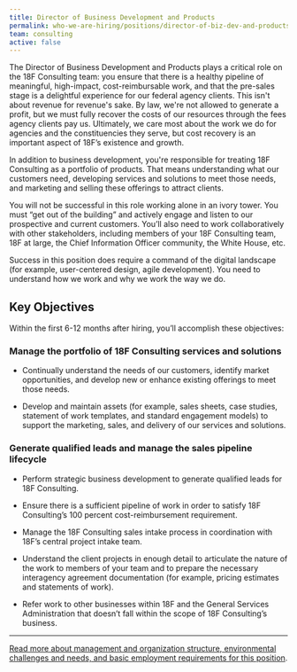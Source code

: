 ```yaml
---
title: Director of Business Development and Products
permalink: who-we-are-hiring/positions/director-of-biz-dev-and-products/
team: consulting
active: false
---
```

The Director of Business Development and Products plays a critical role on the 18F Consulting team: you ensure that there is a healthy pipeline of meaningful, high-impact, cost-reimbursable work, and that the pre-sales stage is a delightful experience for our federal agency clients. This isn't about revenue for revenue's sake. By law, we're not allowed to generate a profit, but we must fully recover the costs of our resources through the fees agency clients pay us. Ultimately, we care most about the work we do for agencies and the constituencies they serve, but cost recovery is an important aspect of 18F’s existence and growth.

In addition to business development, you're responsible for treating 18F Consulting as a portfolio of products. That means understanding what our customers need, developing services and solutions to meet those needs, and marketing and selling these offerings to attract clients.

You will not be successful in this role working alone in an ivory tower. You must “get out of the building” and actively engage and listen to our prospective and current customers. You’ll also need to work collaboratively with other stakeholders, including members of your 18F Consulting team, 18F at large, the Chief Information Officer community, the White House, etc.

Success in this position does require a command of the digital landscape (for example, user-centered design, agile development). You need to understand how we work and why we work the way we do.

## Key Objectives

Within the first 6-12 months after hiring, you’ll accomplish these objectives:

### Manage the portfolio of 18F Consulting services and solutions

-   Continually understand the needs of our customers, identify market opportunities, and develop new or enhance existing offerings to meet those needs.

-   Develop and maintain assets (for example, sales sheets, case studies, statement of work templates, and standard engagement models) to support the marketing, sales, and delivery of our services and solutions.

### Generate qualified leads and manage the sales pipeline lifecycle

-   Perform strategic business development to generate qualified leads for 18F Consulting.

-   Ensure there is a sufficient pipeline of work in order to satisfy 18F Consulting’s 100 percent cost-reimbursement requirement.

-   Manage the 18F Consulting sales intake process in coordination with 18F’s central project intake team.

-   Understand the client projects in enough detail to articulate the nature of the work to members of your team and to prepare the necessary interagency agreement documentation (for example, pricing estimates and statements of work).

-   Refer work to other businesses within 18F and the General Services Administration that doesn’t fall within the scope of 18F Consulting’s business.

---

[Read more about management and organization structure, environmental
challenges and needs, and basic employment requirements for this
position](/who-we-are-hiring/positions/18f-consulting/).
